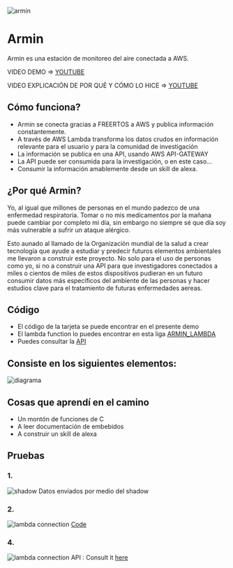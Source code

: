 ![armin](https://s3-us-west-1.amazonaws.com/thehackermonkey/armin.jpg)


# Armin

Armin es una estación de monitoreo del aire conectada a AWS.

VIDEO DEMO => [YOUTUBE](https://youtu.be/jIl1KMIN5xg)

VIDEO EXPLICACIÓN DE POR QUÉ Y CÓMO LO HICE => [YOUTUBE](https://youtu.be/i7A2PlM9H-s)

## Cómo funciona?

* Armin se conecta gracias a FREERTOS a AWS y publica información constantemente.
* A través de AWS Lambda transforma los datos crudos en información relevante para el usuario y para la comunidad de investigación
* La información se publica en una API, usando AWS API-GATEWAY
* La API puede ser consumida para la investigación, o en este caso...
* Consumir la información amablemente desde un skill de alexa. 

## ¿Por qué Armin?

Yo, al igual que millones de personas en el mundo padezco de una enfermedad respiratoria. Tomar o no mis medicamentos por la mañana puede cambiar por completo mi día, sin embargo no siempre sé que día soy más vulnerable a sufrir un ataque alérgico.

Esto aunado al llamado de la Organización mundial de la salud a crear tecnología que ayude a estudiar y predecir futuros elementos ambientales me llevaron a construir este proyecto. No solo para el uso de personas como yo, si no a construir una API para que investigadores conectados a miles o cientos de miles de estos dispositivos pudieran en un futuro consumir datos más específicos del ambiente de las personas y hacer estudios clave para el tratamiento de futuras enfermedades aereas.

## Código
* El código de la tarjeta se puede encontrar en el presente demo
* El lambda function lo puedes encontrar en esta liga [ARMIN_LAMBDA](https://github.com/regenhans/armin_lambda)
* Puedes consultar la [API](https://i5yaae778k.execute-api.us-east-1.amazonaws.com/armindata)

## Consiste en los siguientes elementos:

![diagrama](https://s3-us-west-1.amazonaws.com/thehackermonkey/armin_diagram.jpeg
)

## Cosas que aprendí en el camino

* Un montón de funciones de C
* A leer documentación de embebidos
* A construir un skill de alexa


## Pruebas

### 1.

![shadow](https://s3-us-west-1.amazonaws.com/thehackermonkey/shadow.png)
Datos enviados por medio del shadow

### 2. 
![lambda connection](https://s3-us-west-1.amazonaws.com/thehackermonkey/schematic.png) [Code](https://github.com/regenhans/armin_lambda)

### 4.

![lambda connection](https://s3-us-west-1.amazonaws.com/thehackermonkey/api.png) 
API : Consult it [here](https://i5yaae778k.execute-api.us-east-1.amazonaws.com/armindata)
